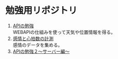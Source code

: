 # 勉強用リポジトリ

1. [APIの勉強](https://github.com/tanopanta/benkyooo/tree/master/api_benkyo)   
WEBAPIの仕組みを使って天気や位置情報を得る。
1. [感情と心拍数の計測](https://github.com/tanopanta/benkyooo/tree/master/hr_keisoku)   
感情のデータを集める。   
1. [APIの勉強２～サーバー編～](https://github.com/tanopanta/benkyooo/tree/master/api_server) 
